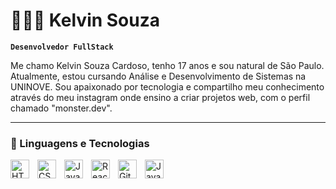 # 👩🏻‍💻 Kelvin Souza

**`Desenvolvedor FullStack`**

Me chamo Kelvin Souza Cardoso, tenho 17 anos e sou natural de São Paulo. Atualmente, estou cursando Análise e Desenvolvimento de Sistemas na UNINOVE. Sou apaixonado por tecnologia e compartilho meu conhecimento através do meu instagram onde ensino a criar projetos web, com o perfil chamado "monster.dev".

---

### 🤖 Linguagens e Tecnologias

<img 
    align="left" 
    alt="HTML"
    title="HTML" 
    width="30px" 
    style="padding-right: 10px;" 
    src="https://cdn.jsdelivr.net/gh/devicons/devicon@latest/icons/html5/html5-original.svg" 
/>
<img 
    align="left" 
    alt="CSS" 
    title="CSS"
    width="30px" 
    style="padding-right: 10px;" 
    src="https://cdn.jsdelivr.net/gh/devicons/devicon@latest/icons/css3/css3-original.svg" 
/>
<img 
    align="left" 
    alt="JavaScript" 
    title="JavaScript"
    width="30px" 
    style="padding-right: 10px;" 
    src="https://cdn.jsdelivr.net/gh/devicons/devicon@latest/icons/javascript/javascript-original.svg" 
/>
<img 
    align="left" 
    alt="React"
    title="React" 
    width="30px" 
    style="padding-right: 10px;" 
    src="https://cdn.jsdelivr.net/gh/devicons/devicon@latest/icons/react/react-original.svg" 
/>
<img 
    align="left" 
    alt="Git" 
    title="Git"
    width="30px" 
    style="padding-right: 10px;" 
    src="https://cdn.jsdelivr.net/gh/devicons/devicon@latest/icons/git/git-original.svg" 
/>
<img 
    align="left" 
    alt="Java" 
    title="Java"
    width="30px" 
    style="padding-right: 10px;" 
    src="[[https://www.flaticon.com/fr/icone-gratuite/java_226777](https://imgs.search.brave.com/djEsMSGOy1tX-6CgcAEmcweSs17XY2_sRj71Gud01Ig/rs:fit:860:0:0:0/g:ce/aHR0cHM6Ly93d3cu/c3ZncmVwby5jb20v/c2hvdy8zMDMzODgv/amF2YS00LWxvZ28u/c3Zn)](https://www.svgrepo.com/show/303388/java-4-logo.svg)" 
/>

